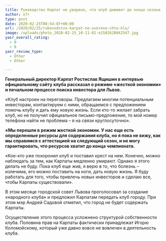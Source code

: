 ```yaml
---
title: Руководство Карпат не уверено, что клуб доживет до конца сезона
author: xfr
type: post
date: 2020-02-25T08:54:07+00:00
url: /2020/02/25/rukovodstvo-karpat-ne-uvereno-chto-klu/
image: /uploads/photo_2020-02-25_10-11-02-e1582620842547.jpg
yasr_overall_rating:
  - 0
  - 0
yasr_review_type:
  - Other
  - Other

---
```

**Генеральный директор Карпат Ростислав Ящишин в интервью официальному сайту клуба рассказал о режиме «жесткой экономии» и печальном процессе поиска инвестора для Львов.**

«Клуб настроен на переговоры. Предлагаем многим потенциальным инвесторам, контактируем с ними, обращаемся с предложением помочь клубу и дать ему новую жизнь. Если кто-то желает забрать клуб, но не получил официальное письмо-предложение, то мой номер телефона найти не проблема – я на связи круглосуточно».

**«Мы перешли в режим жесткой экономии. У нас еще есть определенные ресурсы для содержания клуба, но я пока не вижу, как мы справимся с аттестацией на следующий сезон, и не могу гарантировать, что ресурсов хватит до конца чемпионата.**

«Кое-кто уже похоронил клуб и поставил крест на нем. Конечно, можно наблюдать за тем, как Карпаты медленно умирают. Однако я этого делать не буду. Пока клуб еще жив, я верю в то, что болезнь – излечима, его можно поставить на ноги, дать новую жизнь. Я буду работать для того, чтобы привлечь новых инвесторов и сделаю все, чтобы Карпаты существовали».

В этом месяце городской совет Львова проголосовал за создание «народного клуба» и предложил Карпатам передать клуб городу. При этом мэр Андрей Садовой отметил, что город не будет содержать Карпаты.

Осуществление этого процесса усложнено структурой собственности клуба. Половина прав на Карпаты фактически принадлежат Игорю Коломойскому, который уже давно вовсе не вовлечен в деятельность клуба.
